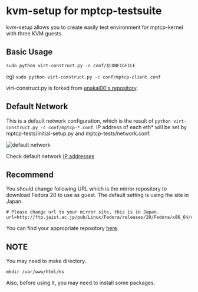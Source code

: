 kvm-setup for mptcp-testsuite
==========

kvm-setup allows you to create easily test environment for mptcp-kernel with three KVM guests.

Basic Usage
-----

`sudo python virt-construct.py -c conf/$CONFIGFILE`

eg)
`sudo python virt-construct.py -c conf/mptcp-client.conf`

virt-construct.py is forked from [enakai00's repository](https://github.com/nak3/mptcp-testsuite).


Default Network
-----
This is a default network configuration, which is the result of `python virt-construct.py -c conf/mptcp-*.conf`. IP address of each eth* will be set by mptcp-tests/initial-setup.py and mptcp-tests/network.conf.

![default network](https://github.com/nak3/mptcp-testsuite/blob/master/misc/pictures/default-network.png?raw=true)

Check default network [IP addresses](https://github.com/nak3/mptcp-testsuite/blob/master/mptcp-tests/network.conf)


Recommend
-----

You should change following URL which is the mirror repository to download Fedora 20 to use as guest. The default setting is using the site in Japan.

    # Please change url to your mirror site, this is in Japan.
    url=http://ftp.jaist.ac.jp/pub/Linux/Fedora/releases/20/Fedora/x86_64/os/

You can find your appropriate repository [here](https://mirrors.fedoraproject.org/publiclist/Fedora/20/x86_64/).


NOTE
-----

You may need to make directory.

`mkdir /var/www/html/ks`

Also, before using it, you may need to install some packages.
